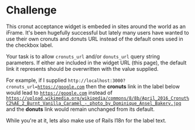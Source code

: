 # Challenge

This cronut acceptance widget is embeded in sites around the world as an iFrame. It's been hugefully successful but lately many users have wanted to use their own cronuts and donuts URL instead of the default ones used in the checkbox label.

Your task is to allow <code>cronuts_url</code> and/or <code>donuts_url</code> query string parameters. If either are included in the widget URL (this page), the default link it represents should be overwritten with the value supplied.

For example, if I supplied <code>http://localhost:3000?cronuts_url=https://google.com</code> then the <strong>cronuts</strong> link in the label below would lead to <code>https://google.com</code> instead of <code>https://upload.wikimedia.org/wikipedia/commons/8/8b/April_2016_Cronut%C2%AE_2_Burnt_Vanilla_Caramel_-_photo_by_Dominique_Ansel_Bakery.jpg</code> and the <strong>donuts</strong> link would remain unchanged from its default.

While you're at it, lets also make use of Rails I18n for the label text.
